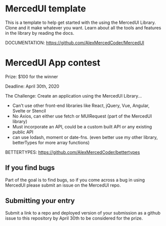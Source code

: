 # MercedUI template

This is a template to help get started with the using the MercedUI Library. Clone and it make whatever you want. Learn about all the tools and features in the library by reading the docs.

DOCUMENTATION: https://github.com/AlexMercedCoder/MercedUI

# MercedUI App contest

Prize: \$100 for the winner

Deadline: April 30th, 2020

The Challenge: Create an application using the MercedUI Library...

-   Can't use other front-end libraries like React, jQuery, Vue, Angular, Svelte or Stencil
-   No Axios, can either use fetch or MUIRequest (part of the MercedUI library)
-   Must incorporate an API, could be a custom built API or any existing public API
-   can use lodash, moment or date-fns. (even better use my other library, betterTypes for more array functions)

BETTERTYPES: https://github.com/AlexMercedCoder/bettertypes

## If you find bugs

Part of the goal is to find bugs, so if you come across a bug in using MercedUI please submit an issue on the MercedUI repo.

## Submitting your entry

Submit a link to a repo and deployed version of your submission as a github issue to this repository by April 30th to be considered for the prize.
